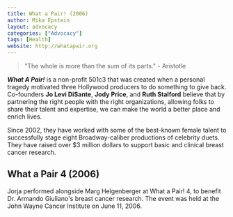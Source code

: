 ```yaml
---
title: What a Pair! (2006)
author: Mika Epstein
layout: advocacy
categories: ["Advocacy"]
tags: [Health]
website: http://whatapair.org
---
```


> "The whole is more than the sum of its parts." - Aristotle

<strong><em>What A Pair!</em></strong> is a non-profit 501c3 that was created when a personal tragedy  motivated three Hollywood producers  to do something to give back. Co-founders <strong>Jo Levi DiSante</strong>, <strong>Jody Price</strong>, and <strong>Ruth Stalford</strong> believe that by partnering the right people with the right organizations, allowing folks to share their talent and expertise, we can make the world a better place and enrich lives.

Since 2002, they have worked with some of the best-known female talent to successfully stage eight Broadway-caliber productions of celebrity duets. They have raised over $3 million dollars to support basic and clinical breast cancer research.

## What a Pair 4 (2006)

Jorja performed alongside Marg Helgenberger at What a Pair! 4, to benefit Dr. Armando Giuliano's breast cancer research. The event was held at the John Wayne Cancer Institute on June 11, 2006.